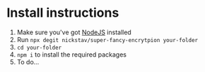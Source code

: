 # Install instructions
1. Make sure you've got [NodeJS](https://nodejs.org/en/download/) installed
2. Run `npx degit nickstav/super-fancy-encrytpion your-folder`
3. `cd your-folder`
4. `npm i` to install the required packages
5. To do...
